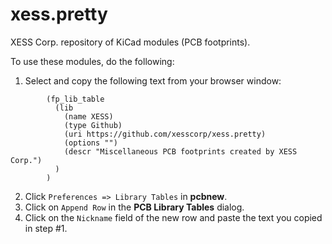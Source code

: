 xess.pretty
===========

XESS Corp. repository of KiCad modules (PCB footprints).

To use these modules, do the following:

1. Select and copy the following text from your browser window:  
```
        (fp_lib_table
          (lib
            (name XESS)
            (type Github)
            (uri https://github.com/xesscorp/xess.pretty)
            (options "")
            (descr "Miscellaneous PCB footprints created by XESS Corp.")
          )
        )
```
2. Click `Preferences => Library Tables` in **pcbnew**.
3. Click on `Append Row` in the **PCB Library Tables** dialog.
4. Click on the `Nickname` field of the new row and paste the text you copied in step #1.
